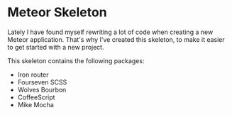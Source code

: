# Meteor Skeleton

Lately I have found myself rewriting a lot of code when creating a new Meteor application. That's why I've created this skeleton, to make it easier to get started with a new project.

This skeleton contains the following packages:
* Iron router
* Fourseven SCSS
* Wolves Bourbon
* CoffeeScript
* Mike Mocha
